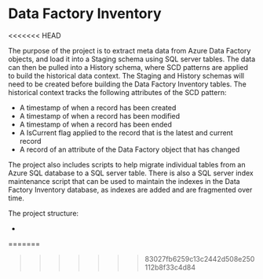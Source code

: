 # Data Factory Inventory
<<<<<<< HEAD

The purpose of the project is to extract meta data from Azure Data Factory objects, and load it into a Staging schema using SQL server tables. The data can then be pulled into a History schema, where SCD patterns are applied to build the historical data context. The Staging and History schemas will need to be created before building the Data Factory Inventory tables. The historical context tracks the following attributes of the SCD pattern:

- A timestamp of when a record has been created
- A timestamp of when a record has been modified
- A timestamp of when a record has been ended
- A IsCurrent flag applied to the record that is the latest and current record
- A record of an attribute of the Data Factory object that has changed

The project also includes scripts to help migrate individual tables from an Azure SQL database to a SQL server table. There is also a SQL server index maintenance script that can be used to maintain the indexes in the Data Factory Inventory database, as indexes are added and are fragmented over time.

The project structure:

-
=======
>>>>>>> 83027fb6259c13c2442d508e250112b8f33c4d84
